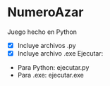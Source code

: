 # NumeroAzar
Juego hecho en Python
- [x] Incluye archivos .py
- [x] Incluye archivo .exe
Ejecutar:
- Para Python: ejecutar.py
- Para .exe: ejecutar.exe
